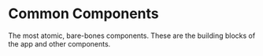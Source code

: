 # Common Components

The most atomic, bare-bones components. These are the building blocks of the app and other components.

